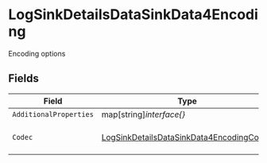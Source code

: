 # LogSinkDetailsDataSinkData4Encoding

Encoding options


## Fields

| Field                                                                                                       | Type                                                                                                        | Required                                                                                                    | Description                                                                                                 | Example                                                                                                     |
| ----------------------------------------------------------------------------------------------------------- | ----------------------------------------------------------------------------------------------------------- | ----------------------------------------------------------------------------------------------------------- | ----------------------------------------------------------------------------------------------------------- | ----------------------------------------------------------------------------------------------------------- |
| `AdditionalProperties`                                                                                      | map[string]*interface{}*                                                                                    | :heavy_minus_sign:                                                                                          | N/A                                                                                                         |                                                                                                             |
| `Codec`                                                                                                     | [LogSinkDetailsDataSinkData4EncodingCodec](../../models/shared/logsinkdetailsdatasinkdata4encodingcodec.md) | :heavy_check_mark:                                                                                          | Codec to encode logs in                                                                                     | json                                                                                                        |